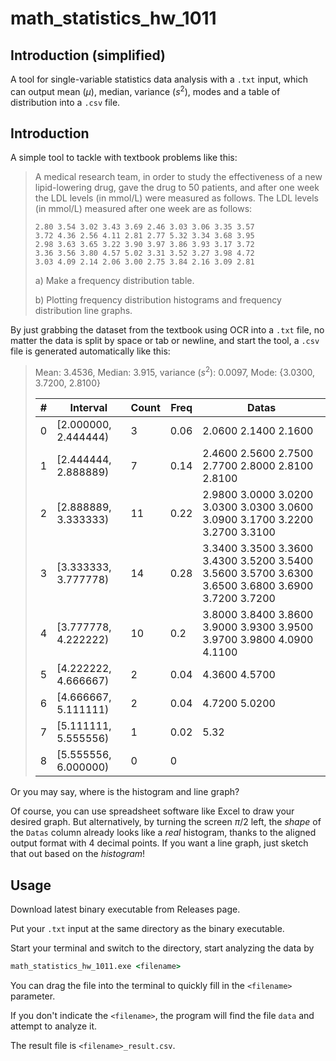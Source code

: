 # math_statistics_hw_1011

## Introduction (simplified)

A tool for single-variable statistics data analysis with a `.txt` input, which can output mean ($\mu$), median, variance ($s^2$), modes and a table of distribution into a `.csv` file.

## Introduction

A simple tool to tackle with textbook problems like this:

> A medical research team, in order to study the effectiveness of a new lipid-lowering drug, gave the drug to 50 patients, and after one week the LDL levels (in mmol/L) were measured as follows.
> The LDL levels (in mmol/L) measured after one week are as follows:
>
> ```
> 2.80 3.54 3.02 3.43 3.69 2.46 3.03 3.06 3.35 3.57
> 3.72 4.36 2.56 4.11 2.81 2.77 5.32 3.34 3.68 3.95
> 2.98 3.63 3.65 3.22 3.90 3.97 3.86 3.93 3.17 3.72
> 3.36 3.56 3.80 4.57 5.02 3.31 3.52 3.27 3.98 4.72
> 3.03 4.09 2.14 2.06 3.00 2.75 3.84 2.16 3.09 2.81
> ```
>
> a) Make a frequency distribution table.
>
> b) Plotting frequency distribution histograms and frequency distribution line graphs.

By just grabbing the dataset from the textbook using OCR into a `.txt` file, no matter the data is split by space or tab or newline, and start the tool, a `.csv` file is generated automatically like this:

> Mean: 3.4536, Median: 3.915, variance ($s^2$): 0.0097, Mode: {3.0300, 3.7200, 2.8100} 
>
> | #    | Interval             | Count | Freq | Datas                                                        |
> | ---- | -------------------- | ----- | ---- | ------------------------------------------------------------ |
> | 0    | [2.000000, 2.444444) | 3     | 0.06 | 2.0600 2.1400 2.1600                                         |
> | 1    | [2.444444, 2.888889) | 7     | 0.14 | 2.4600 2.5600 2.7500 2.7700 2.8000 2.8100 2.8100             |
> | 2    | [2.888889, 3.333333) | 11    | 0.22 | 2.9800 3.0000 3.0200 3.0300 3.0300 3.0600 3.0900 3.1700 3.2200 3.2700  3.3100 |
> | 3    | [3.333333, 3.777778) | 14    | 0.28 | 3.3400 3.3500 3.3600 3.4300 3.5200 3.5400 3.5600 3.5700 3.6300 3.6500  3.6800 3.6900 3.7200 3.7200 |
> | 4    | [3.777778, 4.222222) | 10    | 0.2  | 3.8000 3.8400 3.8600 3.9000 3.9300 3.9500 3.9700 3.9800 4.0900  4.1100 |
> | 5    | [4.222222, 4.666667) | 2     | 0.04 | 4.3600 4.5700                                                |
> | 6    | [4.666667, 5.111111) | 2     | 0.04 | 4.7200 5.0200                                                |
> | 7    | [5.111111, 5.555556) | 1     | 0.02 | 5.32                                                         |
> | 8    | [5.555556, 6.000000) | 0     | 0    |                                                              |

Or you may say, where is the histogram and line graph?

Of course, you can use spreadsheet software like Excel to draw your desired graph. But alternatively, by turning the screen $\pi / 2$ left,  the *shape* of the `Datas` column already looks like a *real* histogram, thanks to the aligned output format with 4 decimal points. If you want a line graph, just sketch that out based on the *histogram*!

## Usage

Download latest binary executable from Releases page.

Put your `.txt` input at the same directory as the binary executable.

Start your terminal and switch to the directory, start analyzing the data by

```cmd
math_statistics_hw_1011.exe <filename>
```

You can drag the file into the terminal to quickly fill in the `<filename>` parameter.

If you don't indicate the `<filename>`, the program will find the file `data` and attempt to analyze it.

The result file is `<filename>_result.csv`.
